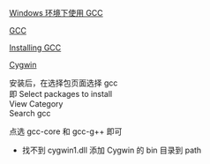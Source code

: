 [Windows 环境下使用 GCC](https://www.jianshu.com/p/b940cc575e57)

[GCC](https://zh.wikipedia.org/wiki/GCC)

[Installing GCC](https://gcc.gnu.org/install/binaries.html)

[Cygwin](https://gcc.gnu.org/install/binaries.html)

安装后，在选择包页面选择 gcc  
即 Select packages to install  
View Category  
Search gcc

点选 gcc-core 和 gcc-g++ 即可

* 找不到 cygwin1.dll 
添加 Cygwin 的 bin 目录到 path